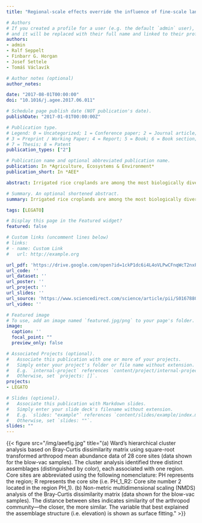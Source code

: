```yaml
---
title: "Regional-scale effects override the influence of fine-scale landscape heterogeneity on rice arthropod communities"

# Authors
# If you created a profile for a user (e.g. the default `admin` user), write the username (folder name) here 
# and it will be replaced with their full name and linked to their profile.
authors:
- admin
- Ralf Seppelt
- Finbarr G. Horgan
- Josef Settele
- Tomáš Václavík

# Author notes (optional)
author_notes:

date: "2017-08-01T00:00:00"
doi: "10.1016/j.agee.2017.06.011"

# Schedule page publish date (NOT publication's date).
publishDate: "2017-01-01T00:00:00Z"

# Publication type.
# Legend: 0 = Uncategorized; 1 = Conference paper; 2 = Journal article;
# 3 = Preprint / Working Paper; 4 = Report; 5 = Book; 6 = Book section;
# 7 = Thesis; 8 = Patent
publication_types: ["2"]

# Publication name and optional abbreviated publication name.
publication: In *Agriculture, Ecosystems & Environment*
publication_short: In *AEE*

abstract: Irrigated rice croplands are among the most biologically diverse agroecosystems globally; however, intensification and simplification of farmed areas into homogeneous monocultures can lead to biodiversity loss and a reduction of associated ecosystem services such as natural pest regulation. Understanding how landscape heterogeneity affects the diversity of arthropod communities is therefore crucial for the sustainable management of rice agroecosystems. Here, we examine the influence of fine-scale landscape heterogeneity and regional-scale effects on the arthropod communities of three rice-production regions in the Philippines. Our analysis of 213 arthropod morphospecies (37.339 individuals) collected using two sampling methods at 28 field sites indicated that the rice agroecosystems in each study region had unique arthropod assemblages, likely reflecting region specific environmental and land-use conditions. For all sites together, we found no effect of fine-scale landscape context (classified as rather high or low heterogeneity sites) on assemblage structure (arthropod abundance, species richness or diversity). When assemblages were analyzed separately, significant effects of fine-scale landscape context were only detected in one region and for two functional groups (predators and detritivores). Elevation gradient, used as a proxy for regional-scale effects in the study regions, explained more than 60% of variance in assemblage structure. Total arthropod abundance and rarefied species richness were negatively related to elevation, suggesting that regional-scale effects rather than fine-scale landscape heterogeneity explained the composition of rice-arthropod communities in landscapes. To further disentangle the complex effects of broad-scale environmental drivers versus fine-scale landscape complexity on arthropod communities and biocontrol services, future research in rice agroecosystems should focus on a more detailed quantification of landscape heterogeneity and examine its effect at multiple spatial scales.

# Summary. An optional shortened abstract.
summary: Irrigated rice croplands are among the most biologically diverse agroecosystems globally; however, intensification and simplification of farmed areas into homogeneous monocultures can lead to biodiversity loss and a reduction of associated ecosystem services such as natural pest regulation. Understanding how landscape heterogeneity affects the diversity of arthropod communities is therefore crucial for the sustainable management of rice agroecosystems. Here, we examine the influence of fine-scale landscape heterogeneity and regional-scale effects on the arthropod communities of three rice-production regions in the Philippines. Our analysis of 213 arthropod morphospecies (37.339 individuals) collected using two sampling methods at 28 field sites indicated that the rice agroecosystems in each study region had unique arthropod assemblages, likely reflecting region specific environmental and land-use conditions. For all sites together, we found no effect of fine-scale landscape context (classified as rather high or low heterogeneity sites) on assemblage structure (arthropod abundance, species richness or diversity). When assemblages were analyzed separately, significant effects of fine-scale landscape context were only detected in one region and for two functional groups (predators and detritivores). Elevation gradient, used as a proxy for regional-scale effects in the study regions, explained more than 60% of variance in assemblage structure. Total arthropod abundance and rarefied species richness were negatively related to elevation, suggesting that regional-scale effects rather than fine-scale landscape heterogeneity explained the composition of rice-arthropod communities in landscapes. To further disentangle the complex effects of broad-scale environmental drivers versus fine-scale landscape complexity on arthropod communities and biocontrol services, future research in rice agroecosystems should focus on a more detailed quantification of landscape heterogeneity and examine its effect at multiple spatial scales.

tags: [LEGATO]

# Display this page in the Featured widget?
featured: false

# Custom links (uncomment lines below)
# links:
# - name: Custom Link
#   url: http://example.org

url_pdf: 'https://drive.google.com/open?id=1ckP1dc6i4L4oVLPwCFnqWcT2nxP5Xput'
url_code: ''
url_dataset: ''
url_poster: ''
url_project: ''
url_slides: ''
url_source: 'https://www.sciencedirect.com/science/article/pii/S0167880917302542'
url_video: ''

# Featured image
# To use, add an image named `featured.jpg/png` to your page's folder. 
image:
  caption: ''
  focal_point: ""
  preview_only: false

# Associated Projects (optional).
#   Associate this publication with one or more of your projects.
#   Simply enter your project's folder or file name without extension.
#   E.g. `internal-project` references `content/project/internal-project/index.md`.
#   Otherwise, set `projects: []`.
projects:
- LEGATO

# Slides (optional).
#   Associate this publication with Markdown slides.
#   Simply enter your slide deck's filename without extension.
#   E.g. `slides: "example"` references `content/slides/example/index.md`.
#   Otherwise, set `slides: ""`.
slides: ""
---
```


{{< figure src="/img/aeefig.jpg" title="(a) Ward’s hierarchical cluster analysis based on Bray-Curtis dissimilarity matrix using square-root transformed arthropod mean abundance data of 28 core sites (data shown for the blow-vac samples). The cluster analysis identified three distinct assemblages (distinguished by color), each associated with one region. Core sites are abbreviated using the following nomenclature: PH represents the region; R represents the core site (i.e. PH_1_R2: Core site number 2 located in the region PH_1). (b) Non-metric multidimensional scaling (NMDS) analysis of the Bray-Curtis dissimilarity matrix (data shown for the blow-vac samples). The distance between sites indicates similarity of the arthropod community—the closer, the more similar. The variable that best explained the assemblage structure (i.e. elevation) is shown as surface fitting." >}}
